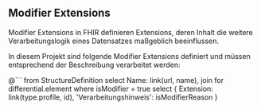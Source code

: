 ## Modifier Extensions

Modifier Extensions in FHIR definieren Extensions, deren Inhalt die weitere Verarbeitungslogik eines Datensatzes maßgeblich beeinflussen.

In diesem Projekt sind folgende Modifier Extensions definiert und müssen entsprechend der Beschreibung verarbeitet werden:

@```
from StructureDefinition
select
    Name: link(url, name),
    join for differential.element 
    where isModifier = true
    select { Extension: link(type.profile, id), 'Verarbeitungshinweis': isModifierReason }
```
